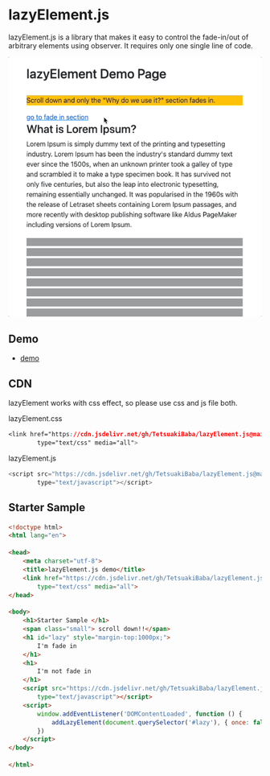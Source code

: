 # lazyElement.js
lazyElement.js is a library that makes it easy to control the fade-in/out of arbitrary elements using observer. It requires only one single line of code.

<img src="./teaser.gif">

## Demo
  * <a href="https://tetsuakibaba.github.io/lazyElement.js/" target="_blank">demo</a>

## CDN
lazyElement works with css effect, so please use css and js file both.

lazyElement.css

``` css
<link href="https://cdn.jsdelivr.net/gh/TetsuakiBaba/lazyElement.js@main/lazyElement.css" rel="stylesheet"
        type="text/css" media="all">
```

lazyElement.js

``` js
<script src="https://cdn.jsdelivr.net/gh/TetsuakiBaba/lazyElement.js@main/lazyElement.js" crossorigin="anonymous"
        type="text/javascript"></script>
```

## Starter Sample
``` html
<!doctype html>
<html lang="en">

<head>
    <meta charset="utf-8">
    <title>lazyElement.js demo</title>
    <link href="https://cdn.jsdelivr.net/gh/TetsuakiBaba/lazyElement.js@main/lazyElement.css" rel="stylesheet"
        type="text/css" media="all">
</head>

<body>
    <h1>Starter Sample </h1>
    <span class="small"> scroll down!!</span>
    <h1 id="lazy" style="margin-top:1000px;">
        I'm fade in
    </h1>
    <h1>
        I'm not fade in
    </h1>
    <script src="https://cdn.jsdelivr.net/gh/TetsuakiBaba/lazyElement.js@main/lazyElement.js" crossorigin="anonymous"
        type="text/javascript"></script>
    <script>
        window.addEventListener('DOMContentLoaded', function () {
            addLazyElement(document.querySelector('#lazy'), { once: false });
        })
    </script>
</body>

</html>
```

